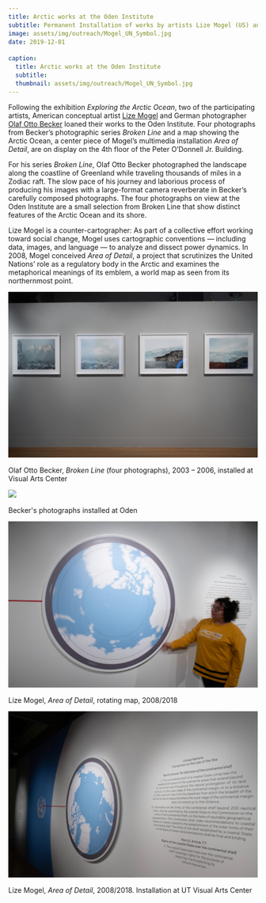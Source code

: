 ```yaml
---
title: Arctic works at the Oden Institute
subtitle: Permanent Installation of works by artists Lize Mogel (US) and Olaf Otto Becker (GER)
image: assets/img/outreach/Mogel_UN_Symbol.jpg
date: 2019-12-01

caption:
  title: Arctic works at the Oden Institute
  subtitle: 
  thumbnail: assets/img/outreach/Mogel_UN_Symbol.jpg
---
```

Following the exhibition *Exploring the Arctic Ocean*, two of the participating artists, American conceptual artist [Lize Mogel](http://publicgreen.com/) and German photographer [Olaf Otto Becker](https://www.olafottobecker.de/) loaned their works to the Oden Institute. Four photographs from Becker’s photographic series *Broken Line* and a map showing the Arctic Ocean, a center piece of Mogel’s multimedia installation *Area of Detail*, are on display on the 4th floor of the Peter O’Donnell Jr. Building. 

For his series *Broken Line*, Olaf Otto Becker photographed the landscape along the coastline of Greenland while traveling thousands of miles in a Zodiac raft. The slow pace of his journey and laborious process of producing his images with a large-format camera reverberate in Becker’s carefully composed photographs. The four photographs on view at the Oden Institute are a small selection from Broken Line that show distinct features of the Arctic Ocean and its shore. 

Lize Mogel is a counter-cartographer: As part of a collective effort working toward social change, Mogel uses cartographic conventions — including data, images, and language — to analyze and dissect power dynamics. In 2008, Mogel conceived *Area of Detail*, a project that scrutinizes the United Nations’ role as a regulatory body in the Arctic and examines the metaphorical meanings of its emblem, a world map as seen from its northernmost point. 

<div class="text-muted">
  <img class="img-fluid" src="assets/img/outreach/Becker_installation.jpg">
  <p class="image-caption">Olaf Otto Becker, <em>Broken Line</em> (four photographs), 2003 – 2006, installed at Visual Arts Center</p>
</div>

<div class="text-muted">
  <img class="img-fluid" src="assets/img/outreach/Becker_Oden.jpg">
  <p class="image-caption">Becker's photographs installed at Oden</p>
</div>

<div class="text-muted">
  <img class="img-fluid" src="assets/img/outreach/Mogel_Map_rotating.jpg">
  <p class="image-caption">Lize Mogel, <em>Area of Detail</em>, rotating map, 2008/2018</p>
</div>

<div class="text-muted">
  <img class="img-fluid" src="assets/img/outreach/Mogel_Installation.jpg">
  <p class="image-caption">Lize Mogel, <em>Area of Detail</em>, 2008/2018. Installation at UT Visual Arts Center</p>
</div>
